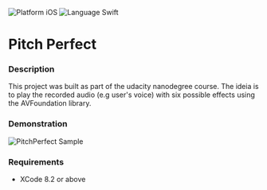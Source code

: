 ![Platform iOS](https://img.shields.io/badge/nanodegree-iOS-blue.svg) ![Language Swift](https://img.shields.io/badge/swift-3-green.svg)
# Pitch Perfect
### Description
This project was built as part of the udacity nanodegree course. The ideia is to play the recorded audio (e.g user's voice) with six possible effects using the AVFoundation library.

### Demonstration
 ![PitchPerfect Sample](http://res.cloudinary.com/vakr8qmj/image/upload/v1489537557/pitchPerfect_ew29g5.gif)

### Requirements
- XCode 8.2 or above
